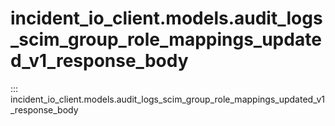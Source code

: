 # incident_io_client.models.audit_logs_scim_group_role_mappings_updated_v1_response_body

::: incident_io_client.models.audit_logs_scim_group_role_mappings_updated_v1_response_body